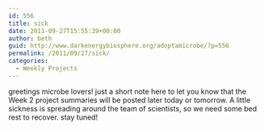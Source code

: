 ```yaml
---
id: 556
title: sick
date: 2011-09-27T15:55:39+00:00
author: beth
guid: http://www.darkenergybiosphere.org/adoptamicrobe/?p=556
permalink: /2011/09/27/sick/
categories:
  - Weekly Projects
---
```

greetings microbe lovers! just a short note here to let you know that the Week 2 project summaries will be posted later today or tomorrow. A little sickness is spreading around the team of scientists, so we need some bed rest to recover. stay tuned!
